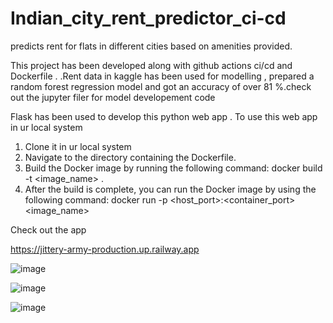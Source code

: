# Indian_city_rent_predictor_ci-cd
predicts rent for flats in different cities based on amenities provided.


This project has been developed along with github actions ci/cd and Dockerfile .
.Rent data in kaggle has been used for modelling , prepared a random forest regression model and got an accuracy of over 81 %.check out the jupyter filer for model developement code

Flask has been  used to develop this python web app .
To use this web app in ur local system

1. Clone it in ur local system
2. Navigate to the directory containing the Dockerfile.
3. Build the Docker image by running the
  following command:
   docker build -t <image_name> .
4. After the build is complete, you can run the Docker image by using the
  following command:
   docker run -p <host_port>:<container_port> <image_name>



Check out the app

https://jittery-army-production.up.railway.app



![image](https://user-images.githubusercontent.com/73159496/212893473-2adbf030-3a47-473f-8a8f-4477b435fbbd.png)


![image](https://user-images.githubusercontent.com/73159496/212893674-74eff969-760f-4de4-8a10-04c9cdd75cc2.png)


![image](https://user-images.githubusercontent.com/73159496/212893767-150513b4-9e15-45a2-8a23-14d93ee8f68b.png)


